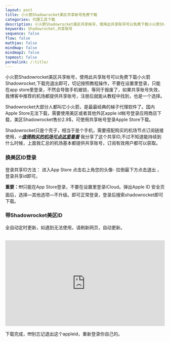 ```yaml
---
layout: post
title: 小火箭Shadowrocket美区共享帐号免费下载
categories: 代理工具下载
description: 小火箭Shadowrocket美区共享帐号，使用此共享账号可以免费下载小火箭Shadowrocket,下载完退出即可，切记按照教程操作，不要在设置里登录，只能在app store里登录，不然会导致手机被锁，等同于报废了，如果共享账号失效，我博客中推荐的机场都提供共享账号，注册后就能从教程中找到，也是一个选择。
keywords: Shadowrocket,共享账号
sequence: false
flow: false
mathjax: false
mindmap: false
mindmap2: false
topmost: false
permalink: /:title/
---
```


小火箭Shadowrocket美区共享帐号，使用此共享账号可以免费下载小火箭Shadowrocket,下载完退出即可，切记按照教程操作，不要在设置里登录，只能在app store里登录，不然会导致手机被锁，等同于报废了，如果共享账号失效，我博客中推荐的机场都提供共享账号，注册后就能从教程中找到，也是一个选择。

Shadowrocket大部分人都叫它小火箭，是最最经典的梯子代理软件了。国内Apple Store无法下载，需要使用美区或者其他外区apple id帐号登录应用商店下载，美区Shadowrocket售价2.9$，可使用共享帐号登录Apple Store下载。

Shadowrocket只是个壳子，相当于是个手机，需要搭配购买的机场节点订阅链接使用，🔥[***值得购买的机场可点这里看看***](https://www.openwayz.com/jichang/)
我分享了这个共享ID,不过不知道能持续到什么时候，上面我汇总的机场基本都提供共享账号，订阅有效用户都可以获取。

### 换美区ID登录

登录共享ID方法： 进入App Store 点击右上角您的头像- 拉倒最下方点击退出 ，登录共享id即可。

**重要：**❗❗❗只能在App Store登录，不要在设置里登录iCloud。弹出Apple ID 安全页面后，选择—其他选项—不升级。即可正常登录，登录后搜索shadowrocket即可下载。

### 带Shadowrocket美区ID

全自动定时更新，如遇到无法使用，请刷新网页，自动更新。

<div><br/><iframe src="https://u.fast6.xyz/share/group/appleid?access_token=5b838d74ce3b7fc2605768362a9d4e05" width="100%" height="270px" frameborder="0" allowfullscreen="allowfullscreen"></iframe></div>

下载完成，❗❗❗别忘记退出这个appleid，重新登录你自己的。       

